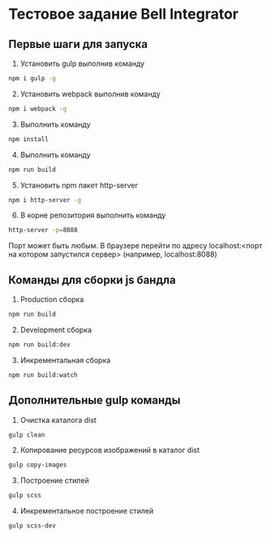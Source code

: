 # Тестовое задание Bell Integrator

## Первые шаги для запуска
1. Установить gulp выполнив команду
```sh
npm i gulp -g
```
2. Установить webpack выполнив команду
```sh
npm i webpack -g
```
3. Выполнить команду
```sh
npm install
```
4. Выполнить команду
```sh
npm run build
```
5. Установить npm пакет http-server
```sh
npm i http-server -g
```
6. В корне репозитория выполнить команду 
```sh
http-server -p=8088
```
Порт может быть любым.
В браузере перейти по адресу localhost:<порт на котором запустился сервер> (например, localhost:8088)

## Команды для сборки js бандла
1. Production сборка
```sh
npm run build
```
2. Development сборка
```sh
npm run build:dev
```

3. Инкрементальная сборка
```sh
npm run build:watch
```

## Дополнительные gulp команды
1. Очистка каталога dist 
```sh
gulp clean
```

2. Копирование ресурсов изображений в каталог dist
```sh
gulp copy-images
```
3. Построение стилей
```sh
gulp scss
```

4. Инкрементальное построение стилей
```sh
gulp scss-dev
```